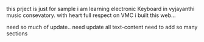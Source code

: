 this prject is just for sample 
i am learning electronic Keyboard in vyjayanthi music consevatory. 
with heart full respect on VMC i built this web...

need so much of update..
need update all text-content
need to add so many sections
